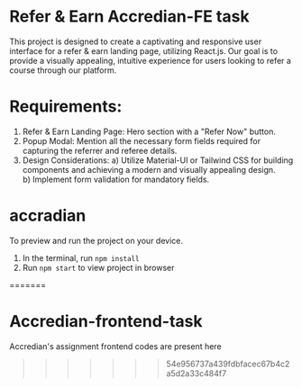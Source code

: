 # Refer & Earn Accredian-FE task
  This project is designed to create a captivating and responsive user interface for a refer & earn landing page, utilizing React.js. Our goal is to provide a visually 
  appealing, intuitive experience for users looking to refer a course through our platform.

# Requirements:
1. Refer & Earn Landing Page:
   Hero section with a "Refer Now" button.
2. Popup Modal:
   Mention all the necessary form fields required for capturing the referrer 
   and referee details.
3. Design Considerations:
   a) Utilize Material-UI or Tailwind CSS for building components and 
      achieving a modern and visually appealing design.
    </br>
   b) Implement form validation for mandatory fields.
  # accradian

  To preview and run the project on your device.
  1) In the terminal, run `npm install`
  2) Run `npm start` to view project in browser
  
=======
# Accredian-frontend-task
Accredian's assignment frontend codes are present here
>>>>>>> 54e956737a439fdbfacec67b4c2a5d2a33c484f7
